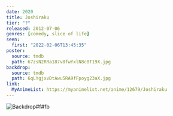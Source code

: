```yaml
---
date: 2020
title: Joshiraku
tier: "?"
released: 2012-07-06
genres: [comedy, slice of life]
seen:
  first: "2022-02-06T13:45:35"
poster:
  source: tmdb
  path: 67zsN2RRa187v8fwYxlN8c8T19X.jpg
backdrop:
  source: tmdb
  path: 6qLYgjxvDtAwu5RA9fFpoyg23aX.jpg
link:
  MyAnimeList: https://myanimelist.net/anime/12679/Joshiraku
---
```


![Backdrop#f#fb](https://www.themoviedb.org/t/p/original/6qLYgjxvDtAwu5RA9fFpoyg23aX.jpg "Source: TMDB")

